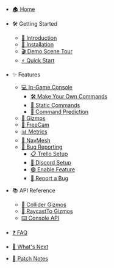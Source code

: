 - [🏠 Home](/)

- 🛠️ Getting Started
  - [📘 Introduction](getting-started/introduction.md)
  - [💾 Installation](getting-started/installation.md)
  - [🎬 Demo Scene Tour](getting-started/demo.md)
  - [⚡ Quick Start](getting-started/quick-start.md)

- ✨ Features
  - [💻 In-Game Console](features/console.md)
    - [🛠️ Make Your Own Commands](IngameConsole/custom_commands.md)
    - [📄 Static Commands](IngameConsole/staticCommands.md)
    - [🔮 Command Prediction](IngameConsole/CommandPrediction.md)
  - [🎯 Gizmos](features/gizmos.md)
  - [🎥 FreeCam](features/freecam.md)
  - [📊 Metrics](features/metrics.md)
  - [🧭 NavMesh](features/navmesh.md)
  - [🐞 Bug Reporting](BugReport/bugRepport.md)
    - [📋 Trello Setup](BugReport/TrelloBoardSetUp.md)
    - [💬 Discord Setup](BugReport/DiscordBoardSetUp.md)
    - [🟢 Enable Feature](BugReport/enablefeature.md)
    - [📝 Report a Bug](BugReport/ReportABug.md)

- 📚 API Reference
  - [🧱 Collider Gizmos](apis/collider_gizmos.md)
  - [📡 RaycastTo Gizmos](apis/raycastTo_gizmos.md)
  - [⌨️ Console API](apis/console.md)

- [❓ FAQ](faq.md)
- [🚀 What's Next](whatNext.md)
- [📝 Patch Notes](patchnote.md)
